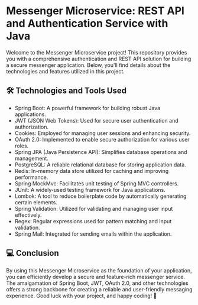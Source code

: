 # Messenger Microservice: REST API and Authentication Service with Java

Welcome to the Messenger Microservice project! This repository provides you with a comprehensive authentication and REST API solution for building a secure messenger application. Below, you'll find details about the technologies and features utilized in this project.

## 🛠️ Technologies and Tools Used

- Spring Boot: A powerful framework for building robust Java applications.
- JWT (JSON Web Tokens): Used for secure user authentication and authorization.
- Cookies: Employed for managing user sessions and enhancing security.
- OAuth 2.0: Implemented to enable secure authorization for various user roles.
- Spring JPA (Java Persistence API): Simplifies database operations and management.
- PostgreSQL: A reliable relational database for storing application data.
- Redis: In-memory data store utilized for caching and improving performance.
- Spring MockMvc: Facilitates unit testing of Spring MVC controllers.
- JUnit: A widely-used testing framework for Java applications.
- Lombok: A tool to reduce boilerplate code by automatically generating certain elements.
- Spring Validation: Utilized for validating and managing user input effectively.
- Regex: Regular expressions used for pattern matching and input validation.
- Spring Mail: Integrated for sending emails within the application.

## 💻 Conclusion

By using this Messenger Microservice as the foundation of your application, you can efficiently develop a secure and feature-rich messenger service. The amalgamation of Spring Boot, JWT, OAuth 2.0, and other technologies offers a strong backbone for creating a reliable and user-friendly messaging experience. Good luck with your project, and happy coding! 🚀
